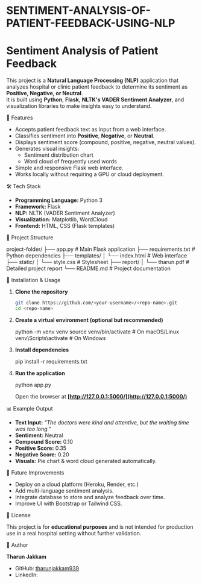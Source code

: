 # SENTIMENT-ANALYSIS-OF-PATIENT-FEEDBACK-USING-NLP

# Sentiment Analysis of Patient Feedback

This project is a **Natural Language Processing (NLP)** application that analyzes hospital or clinic patient feedback to determine its sentiment as **Positive, Negative, or Neutral**.  
It is built using **Python**, **Flask**, **NLTK's VADER Sentiment Analyzer**, and visualization libraries to make insights easy to understand.


📌 Features

- Accepts patient feedback text as input from a web interface.
- Classifies sentiment into **Positive**, **Negative**, or **Neutral**.
- Displays sentiment score (compound, positive, negative, neutral values).
- Generates visual insights:
  - Sentiment distribution chart
  - Word cloud of frequently used words
- Simple and responsive Flask web interface.
- Works locally without requiring a GPU or cloud deployment.


🛠️ Tech Stack

- **Programming Language:** Python 3
- **Framework:** Flask
- **NLP:** NLTK (VADER Sentiment Analyzer)
- **Visualization:** Matplotlib, WordCloud
- **Frontend:** HTML, CSS (Flask templates)



📂 Project Structure



project-folder/
├── app.py                # Main Flask application
├── requirements.txt      # Python dependencies
├── templates/
│   └── index.html        # Web interface
├── static/
│   └── style.css         # Stylesheet
├── report/
│   └── tharun.pdf        # Detailed project report
└── README.md             # Project documentation



🚀 Installation & Usage

1. **Clone the repository**
   ```bash
   git clone https://github.com/<your-username>/<repo-name>.git
   cd <repo-name>

2. **Create a virtual environment (optional but recommended)**

   
   python -m venv venv
   source venv/bin/activate       # On macOS/Linux
   venv\Scripts\activate          # On Windows
   

3. **Install dependencies**

   
   pip install -r requirements.txt
   

4. **Run the application**

   
   python app.py
   

   Open the browser at **[http://127.0.0.1:5000/](http://127.0.0.1:5000/)**



📊 Example Output

* **Text Input:** *"The doctors were kind and attentive, but the waiting time was too long."*
* **Sentiment:** Neutral
* **Compound Score:** 0.10
* **Positive Score:** 0.35
* **Negative Score:** 0.20
* **Visuals:** Pie chart & word cloud generated automatically.



📜 Future Improvements

* Deploy on a cloud platform (Heroku, Render, etc.)
* Add multi-language sentiment analysis.
* Integrate database to store and analyze feedback over time.
* Improve UI with Bootstrap or Tailwind CSS.


📄 License

This project is for **educational purposes** and is not intended for production use in a real hospital setting without further validation.


👤 Author

**Tharun Jakkam**

* GitHub: [tharunjakkam939](https://github.com/<your-username>)
* LinkedIn: [](https://linkedin.com/in/<your-linkedin>)



